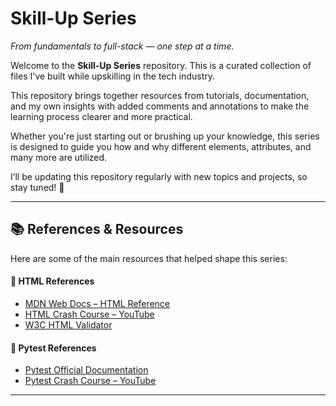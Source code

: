 # Skill-Up Series
_From fundamentals to full-stack — one step at a time._

Welcome to the **Skill-Up Series** repository. This is a curated collection of files I've built while upskilling in the tech industry.

This repository brings together resources from tutorials, documentation, and my own insights with added comments and annotations to make the learning process clearer and more practical.

Whether you're just starting out or brushing up your knowledge, this series is designed to guide you how and why different elements, attributes, and many more are utilized.

I’ll be updating this repository regularly with new topics and projects, so stay tuned! 🌟

---

## 📚 References & Resources
Here are some of the main resources that helped shape this series:
#### 🔹 HTML References
- [MDN Web Docs – HTML Reference](https://developer.mozilla.org/en-US/docs/Web/HTML/Reference/Elements)  
- [HTML Crash Course – YouTube](https://youtu.be/kUMe1FH4CHE?si=g7MucaiKafDsE0sM)  
- [W3C HTML Validator](https://validator.w3.org/)  

#### 🔹 Pytest References
- [Pytest Official Documentation](https://docs.pytest.org/en/stable/index.html)  
- [Pytest Crash Course – YouTube](https://youtu.be/cHYq1MRoyI0?si=ZgxKSfRyj3PQxgcB)  

---
